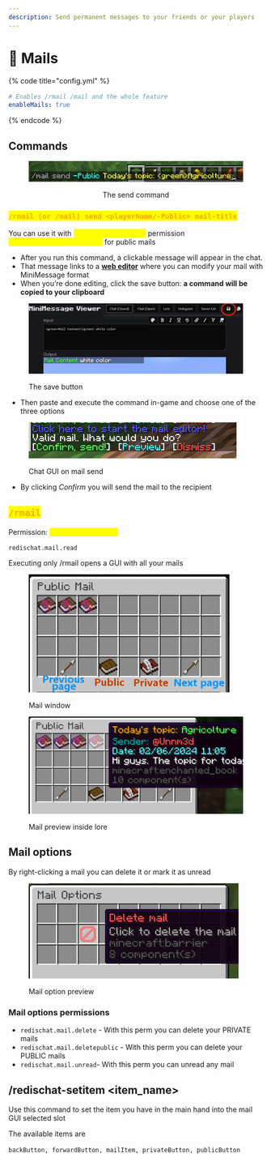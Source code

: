 ```yaml
---
description: Send permanent messages to your friends or your players
---
```


# 📧 Mails

{% code title="config.yml" %}
```yaml
# Enables /rmail /mail and the whole feature
enableMails: true
```
{% endcode %}

## Commands

<div align="center"><figure><img src="../.gitbook/assets/image (6).png" alt=""><figcaption><p>The send command</p></figcaption></figure></div>

### <mark style="color:orange;">`/rmail (or /mail) send <playerName/-Public> mail-title`</mark>

You can use it with <mark style="color:yellow;">`redischat.mail.write`</mark> permission\
<mark style="color:yellow;">`redischat.mail.writepublic`</mark> for public mails

* After you run this command, a clickable message will appear in the chat.
* That message links to a [**web editor**](https://webui.advntr.dev/) where you can modify your mail with MiniMessage format
* When you’re done editing, click the save button: **a command will be copied to your clipboard**

<figure><img src="../.gitbook/assets/image (1) (1) (1) (1) (1) (1) (1).png" alt=""><figcaption><p>The save button</p></figcaption></figure>

* Then paste and execute the command in-game and choose one of the three options

<figure><img src="../.gitbook/assets/image (2) (1) (1) (1).png" alt=""><figcaption><p>Chat GUI on mail send</p></figcaption></figure>

* By clicking _Confirm_ you will send the mail to the recipient

## <mark style="color:orange;">`/rmail`</mark>

Permission: <mark style="color:yellow;">`redischat.mail.read`</mark>

```
redischat.mail.read
```

Executing only /rmail opens a GUI with all your mails

<figure><img src="../.gitbook/assets/image (9).png" alt="" width="397"><figcaption><p>Mail window</p></figcaption></figure>

<figure><img src="../.gitbook/assets/image (10).png" alt=""><figcaption><p>Mail preview inside lore</p></figcaption></figure>

## Mail options

By right-clicking a mail you can delete it or mark it as unread

<figure><img src="../.gitbook/assets/image (11).png" alt="" width="415"><figcaption><p>Mail option preview</p></figcaption></figure>

### Mail options permissions

* `redischat.mail.delete` - With this perm you can delete your PRIVATE mails
* `redischat.mail.deletepublic` - With this perm you can delete your PUBLIC mails
* `redischat.mail.unread`- With this perm you can unread any mail

## /redischat-setitem \<item\_name>

Use this command to set the item you have in the main hand into the mail GUI selected slot

The available items are&#x20;

`backButton, forwardButton, mailItem, privateButton, publicButton`

